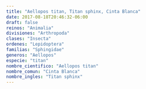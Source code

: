 ```yaml
---
title: "Aellopos titan, Titan sphinx, Cinta Blanca"
date: 2017-08-18T20:46:32-06:00
draft: false
reinos: "Animalia"
divisiones: "Arthropoda"
clases: "Insecta"
ordenes: "Lepidoptera"
familias: "Sphingidae"
generos: "Aellopos"
especie: "titan"
nombre_cientifico: "Aellopos titan"
nombre_comun: "Cinta Blanca"
nombre_ingles: "Titan sphinx"
---
```

